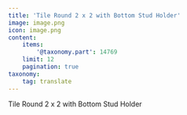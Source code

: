 ```yaml
---
title: 'Tile Round 2 x 2 with Bottom Stud Holder'
image: image.png
icon: image.png
content:
    items:
        '@taxonomy.part': 14769
    limit: 12
    pagination: true
taxonomy:
    tag: translate
---
```


Tile Round 2 x 2 with Bottom Stud Holder
